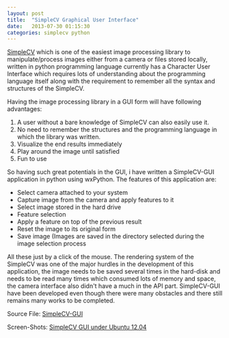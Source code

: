 ```yaml
---
layout: post
title:  "SimpleCV Graphical User Interface"
date:   2013-07-30 01:15:30
categories: simplecv python
---
```


[SimpleCV](http://www.simplecv.org/ "Simple CV") which is one of the easiest image processing library to manipulate/process images either from a camera or files stored locally, written in python programming language currently has a Character User Interface which requires lots of understanding about the programming language itself along with the requirement to remember all the syntax and structures of the SimpleCV.

Having the image processing library in a GUI form will have following advantages:

1. A user without a bare knowledge of SimpleCV can also easily use it.
2. No need to remember the structures and the programming language in which the library was written.
3. Visualize the end results immediately
4. Play around the image until satisfied
5. Fun to use

So having such great potentials in the GUI, i have written a SimpleCV-GUI application in python using wxPython. The features of this application are:

* Select camera attached to your system
* Capture image from the camera and apply features to it
* Select image stored in the hard drive
* Feature selection
* Apply a feature on top of the previous result
* Reset the image to its original form
* Save image (Images are saved in the directory selected during the image selection process

All these just by a click of the mouse. The rendering system of the SimpleCV was one of the major hurdles in the development of this application, the image needs to be saved several times in the hard-disk and needs to be read many times which consumed lots of memory and space, the camera interface also didn't have a much in the API part. SimpleCV-GUI have been developed even though there were many obstacles and there still remains many works to be completed.

Source File: [SimpleCV-GUI](https://github.com/sushilthe/SimpleCV-GUI "SimpleCV-GUI")

Screen-Shots: [SimpleCV GUI under Ubuntu 12.04](https://github.com/sushilthe/SimpleCV-GUI/tree/master/ScreenShots "Screenshots")